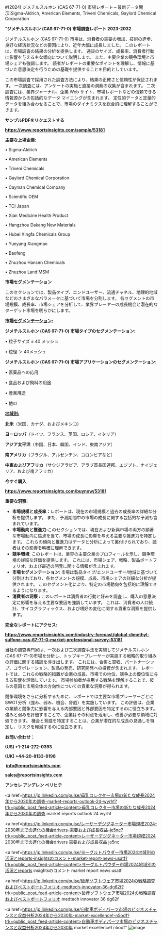 #(2024) ジメチルスルホン (CAS 67-71-0) 市場レポート – 最新データ開示|Sigma-Aldrich, American Elements, Triveni Chemicals, Gaylord Chemical Corporation

"<strong>ジメチルスルホン (CAS 67-71-0) 市場調査レポート 2023-2032</strong>

<a href=https://www.reportsinsights.com/sample/53181>ジメチルスルホン (CAS 67-71-0) 市場</a>は、消費者の需要の増加、技術の進歩、良好な経済状況などの要因により、近年大幅に成長しました。 このレポートは、市場調査の結果の分析を提供します。 通貨のサイズ、成長率、消費者行動に影響を与える主な傾向について説明します。 また、主要企業の競争環境と市場シェアも強調します。 読者がレポートの重要なポイントを理解し、情報に基づいた意思決定を行うための基礎を提供することを目的としています。

この市場調査で採用された調査方法により、結果の正確さと信頼性が保証されます。 一次調査には、アンケートの実施と直接の洞察の収集が含まれます。 二次調査には、業界ジャーナル、企業 Web サイト、市場レポートなどの信頼できる情報源からの包括的なデータ マイニングが含まれます。 定性的データと定量的データを組み合わせることで、市場のダイナミクスを総合的に理解することができます。

<strong><b>サンプルPDFをリクエストする</b></strong>

<a href=https://www.reportsinsights.com/sample/53181><strong><u>https://www.reportsinsights.com/sample/53181</u></strong></a>

<strong>主要な上場企業:</strong>

• Sigma-Aldrich

• American Elements

• Triveni Chemicals

• Gaylord Chemical Corporation

• Cayman Chemical Company

• Scientific OEM

• TCI Japan

• Xian Medicine Health Product

• Hangzhou Dakang New Materials

• Hubei Xingfa Chemicals Group

• Yueyang Xiangmao

• Baofeng

• Zhuzhou Hansen Chemicals

• Zhuzhou Land MSM

<strong>市場セグメンテーション</strong>

このセクションでは、製品タイプ、エンドユーザー、流通チャネル、地理的地域などのさまざまなパラメータに基づいて市場を分割します。 各セグメントの市場規模、成長率、市場シェアを分析して、業界プレーヤーの成長機会と潜在的なターゲット市場を明らかにします。

<strong><u>市場セグメンテーション</u></strong><strong><u>:</u></strong>

<strong>ジメチルスルホン (CAS 67-71-0) 市場タイプのセグメンテーション:</strong>

• 粒子サイズ ≤ 40 メッシュ

• 粒径 ＞ 40メッシュ

<strong>ジメチルスルホン (CAS 67-71-0) 市場アプリケーションのセグメンテーション:</strong>

• 医薬品への応用

• 食品および飼料の用途

• 産業用途

• 他の

<strong><u>地域別</u></strong><strong><u>:</u></strong>

<strong>北米</strong>（米国、カナダ、およびメキシコ）

<strong>ヨーロッパ</strong>（ドイツ、フランス、英国、ロシア、イタリア）

<strong>アジア太平洋</strong>（中国、日本、韓国、インド、東南アジア）

<strong>南アメリカ</strong>（ブラジル、アルゼンチン、コロンビアなど）

<strong>中東およびアフリカ</strong>（サウジアラビア、アラブ首長国連邦、エジプト、ナイジェリア、および南アフリカ）

<strong>今すぐ購入</strong>

<a href=https://www.reportsinsights.com/buynow/53181><strong><u>https://www.reportsinsights.com/buynow/53181</u></strong></a>

<strong>重要な洞察:</strong>
<ul>
  <li><strong>市場規模と成長率：</strong>レポートは、現在の市場規模と過去の成長率の詳細な分析を提供します。 また、予測期間中の市場の成長に関する包括的な予測も含まれています。</li>
  <li><strong>市場動向と推進力:</strong>このセクションでは、現在および新興市場の両方の顕著な市場動向に焦点を当て、市場の成長に影響を与える主要な推進力を特定します。 これらの傾向と推進力はデータと分析によって裏付けられており、読者はその影響を明確に理解できます。</li>
  <li><strong>競争環境</strong>: このレポートは、業界の主要企業のプロフィールを示し、競争環境の詳細な評価を提供します。 これには、市場シェア、戦略、製品ポートフォリオ、および最近の開発に関する情報が含まれます。</li>
  <li><strong>市場セグメンテーション: </strong>市場は製品タイプ/エンドユーザー/地域に基づいて分割されており、各セグメントの規模、成長、市場シェアの詳細な分析が提供されます。 このセグメント化により、特定の市場動向を包括的に理解できるようになります。</li>
  <li><strong>消費者の洞察 : </strong>このレポートは消費者の行動と好みを調査し、購入の意思決定に影響を与える主要な要因を強調しています。 これは、消費者の人口統計、サイコグラフィックス、および嗜好の変化に関する貴重な洞察を提供します。</li>
</ul>
<strong>完全なレポートにアクセス:</strong>

<a href=https://www.reportsinsights.com/industry-forecast/global-dimethyl-sulfone-cas-67-71-0-market-professional-survey-53181><strong><u><b>https://www.reportsinsights.com/industry-forecast/global-dimethyl-sulfone-cas-67-71-0-market-professional-survey-53181</b></u></strong></a>

当社の調査専門家は、一次および二次調査手法を実施してジメチルスルホン (CAS 67-71-0)市場を分析し、トップキープレーヤーが実施する戦略的取り組みの評価に関する結論を導き出します。 これには、合併と買収、パートナーシップ、コラボレーション、製品の発売、研究開発への投資が含まれます。 レポートでは、これらの戦略的措置が企業の成長、市場での地位、競争上の優位性に与える影響を評価しています。 市場参加者が採用する戦略を理解することで、彼らの意図と市場全体の方向性についての貴重な洞察が得られます。

競争環境をさらに分析するために、レポートでは主要な市場プレーヤーごとにSWOT分析（強み、弱み、機会、脅威）を実施しています。 この評価は、企業の業績と競争力に影響を与える内部要因と外部要因を特定するのに役立ちます。 強みと弱みを評価することで、企業はその利点を活用し、改善が必要な領域に対処できます。 機会と脅威を特定することは、企業が潜在的な成長の見通しを特定し、リスクを軽減するのに役立ちます。

<strong>お問い合わせ：</strong>

<strong>(US) +1-214-272-0393</strong>

<strong>(UK) +44-20-8133-9198</strong>

<strong> </strong><a href=info@reportsinsights.com><strong><u>info@reportsinsights.com</u></strong></a>

<a href=sales@reportsinsights.com><strong><u>sales@reportsinsights.com</u></strong></a>

<strong>アンセレ アンデレン ベリヒテ</strong>

<a href=https://jp.linkedin.com/pulse/母乳コレクター市場の新たな成長2024年から2030年の調査-market-reports-outlook-24-wyrhf?trk=public_post_feed-article-content>母乳コレクター市場の新たな成長2024年から2030年の調査 market reports outlook 24 wyrhf</a>

<a href=https://jp.linkedin.com/pulse/レーザーデジグネーター市場規模2024-2030年までの進化の機会drivers-需要および成長収益-je5nc?trk=public_post_feed-article-content>レーザーデジグネーター市場規模2024 2030年までの進化の機会drivers 需要および成長収益 je5nc</a>

<a href=https://jp.linkedin.com/pulse/ヨーグルトパウダー市場2024地域別の活況とreports-insightsのコメント-market-report-news-usatf?trk=public_post_feed-article-content>ヨーグルトパウダー市場2024地域別の活況とreports insightsのコメント market report news usatf</a>

<a href=https://jp.linkedin.com/pulse/破産ソフトウェア市場2024の戦略調査およびベストポートフォリオ-medtech-innovator-36-dg62f?trk=public_post_feed-article-content>破産ソフトウェア市場2024の戦略調査およびベストポートフォリオ medtech innovator 36 dg62f</a>

<a href=https://jp.linkedin.com/pulse/自動車ボディパーツ市場のビジネスチャンスと収益分析2024年から2030年-market-excellence1-n5odf?trk=public_post_feed-article-content>自動車ボディパーツ市場のビジネスチャンスと収益分析2024年から2030年 market excellence1 n5odf</a>"
![image](https://github.com/aakesh123242/RIMarket/assets/158431203/edeec9ce-3954-40a7-afe0-0fc95ca9dbf5)
